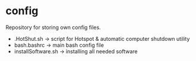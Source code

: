# config
Repository for storing own config files.

  * .HotShut.sh -> script for Hotspot & automatic computer shutdown utility
  * bash.bashrc -> main bash config file
  * installSoftware.sh -> installing all needed software
